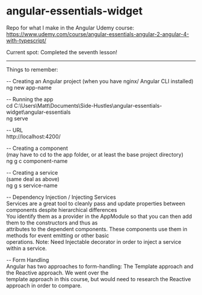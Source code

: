 # angular-essentials-widget

Repo for what I make in the Angular Udemy course: https://www.udemy.com/course/angular-essentials-angular-2-angular-4-with-typescript/

Current spot: Completed the seventh lesson!

<hr/>

Things to remember:

-- Creating an Angular project (when you have nginx/ Angular CLI installed) <br/>
ng new app-name

-- Running the app <br/>
cd C:\Users\Matt\Documents\Side-Hustles\angular-essentials-widget\angular-essentials <br/>
ng serve

-- URL <br/>
http://localhost:4200/

-- Creating a component <br/>
(may have to cd to the app folder, or at least the base project directory) <br/>
ng g c component-name

-- Creating a service <br/>
(same deal as above) <br/>
ng g s service-name

-- Dependency Injection / Injecting Services <br/>
Services are a great tool to cleanly pass and update properties between components despite hierarchical differences <br/>
You identify them as a provider in the AppModule so that you can then add them to the constructors and thus as <br/> attributes to the dependent components. These components use them in methods for event emitting or other basic <br/>
operations. Note: Need Injectable decorator in order to inject a service within a service.

-- Form Handling <br/>
Angular has two approaches to form-handling: The Template approach and the Reactive approach. We went over the <br/>
template approach in this course, but would need to research the Reactive approach in order to compare.
